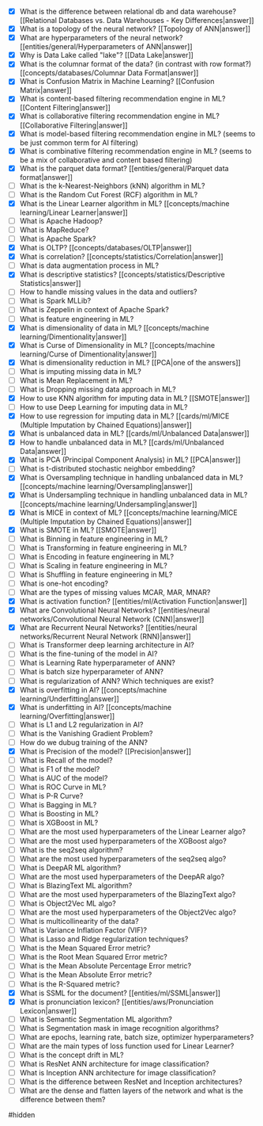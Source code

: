 - [x] What is the difference between relational db and data warehouse? [[Relational Databases vs. Data Warehouses - Key Differences|answer]]
- [x] What is a topology of the neural network? [[Topology of ANN|answer]]
- [x] What are hyperparameters of the neural network? [[entities/general/Hyperparameters of ANN|answer]]
- [x] Why is Data Lake called "lake"? [[Data Lake|answer]]
- [x] What is the columnar format of the data? (in contrast with row format?) [[concepts/databases/Columnar Data Format|answer]]
- [x] What is Confusion Matrix in Machine Learning? [[Confusion Matrix|answer]]
- [x] What is content-based filtering recommendation engine in ML? [[Content Filtering|answer]]
- [x] What is collaborative filtering recommendation engine in ML? [[Collaborative Filtering|answer]]
- [x] What is model-based filtering recommendation engine in ML? (seems to be just common term for AI filtering)
- [x] What is combinative filtering recommendation engine in ML? (seems to be a mix of collaborative and content based filtering)
- [x] What is the parquet data format? [[entities/general/Parquet data format|answer]]
- [ ] What is the k-Nearest-Neighbors (kNN) algorithm in ML?
- [ ] What is the Random Cut Forest (RCF) algorithm in ML?
- [x] What is the Linear Learner algorithm in ML? [[concepts/machine learning/Linear Learner|answer]]
- [ ] What is Apache Hadoop?
- [ ] What is MapReduce?
- [ ] What is Apache Spark?
- [x] What is OLTP? [[concepts/databases/OLTP|answer]]
- [x] What is correlation? [[concepts/statistics/Correlation|answer]]
- [ ] What is data augmentation process in ML?
- [x] What is descriptive statistics? [[concepts/statistics/Descriptive Statistics|answer]]
- [ ] How to handle missing values in the data and outliers?
- [ ] What is Spark MLLib?
- [ ] What is Zeppelin in context of Apache Spark?
- [ ] What is feature engineering in ML?
- [x] What is dimensionality of data in ML? [[concepts/machine learning/Dimentionality|answer]]
- [x] What is Curse of Dimensionality in ML? [[concepts/machine learning/Curse of Dimentionality|answer]]
- [x] What is dimensionality reduction in ML? [[PCA|one of the answers]]
- [ ] What is imputing missing data in ML?
- [ ] What is Mean Replacement in ML?
- [ ] What is Dropping missing data approach in ML?
- [x] How to use KNN algorithm for imputing data in ML? [[SMOTE|answer]]
- [ ] How to use Deep Learning for imputing data in ML?
- [x] How to use regression for imputing data in ML? [[cards/ml/MICE (Multiple Imputation by Chained Equations)|answer]]
- [x] What is unbalanced data in ML? [[cards/ml/Unbalanced Data|answer]]
- [x] How to handle unbalanced data in ML? [[cards/ml/Unbalanced Data|answer]]
- [x] What is PCA (Principal Component Analysis) in ML? [[PCA|answer]]
- [ ] What is t-distributed stochastic neighbor embedding?
- [x] What is Oversampling technique in handling unbalanced data in ML? [[concepts/machine learning/Oversampling|answer]]
- [x] What is Undersampling technique in handling unbalanced data in ML? [[concepts/machine learning/Undersampling|answer]]
- [x] What is MICE in context of ML? [[concepts/machine learning/MICE (Multiple Imputation by Chained Equations)|answer]]
- [x] What is SMOTE in ML? [[SMOTE|answer]]
- [ ] What is Binning in feature engineering in ML?
- [ ] What is Transforming in feature engineering in ML?
- [ ] What is Encoding in feature engineering in ML?
- [ ] What is Scaling in feature engineering in ML?
- [ ] What is Shuffling in feature engineering in ML?
- [ ] What is one-hot encoding?
- [ ] What are the types of missing values MCAR, MAR, MNAR?
- [x] What is activation function? [[entities/ml/Activation Function|answer]]
- [x] What are Convolutional Neural Networks? [[entities/neural networks/Convolutional Neural Network (CNN)|answer]]
- [x] What are Recurrent Neural Networks? [[entities/neural networks/Recurrent Neural Network (RNN)|answer]]
- [ ] What is Transformer deep learning architecture in AI?
- [ ] What is the fine-tuning of the model in AI?
- [ ] What is Learning Rate hyperparameter of ANN?
- [ ] What is batch size hyperparameter of ANN?
- [ ] What is regularization of ANN? Which techniques are exist?
- [x] What is overfitting in AI? [[concepts/machine learning/Underfitting|answer]]
- [x] What is underfitting in AI? [[concepts/machine learning/Overfitting|answer]]
- [ ] What is L1 and L2 regularization in AI?
- [ ] What is the Vanishing Gradient Problem?
- [ ] How do we dubug training of the ANN?
- [x] What is Precision of the model? [[Precision|answer]]
- [ ] What is Recall of the model?
- [ ] What is F1 of the model?
- [ ] What is AUC of the model?
- [ ] What is ROC Curve in ML?
- [ ] What is P-R Curve?
- [ ] What is Bagging in ML?
- [ ] What is Boosting in ML?
- [ ] What is XGBoost in ML?
- [ ] What are the most used hyperparameters of the Linear Learner algo?
- [ ] What are the most used hyperparameters of the XGBoost algo?
- [ ] What is the seq2seq algorithm?
- [ ] What are the most used hyperparameters of the seq2seq algo?
- [ ] What is DeepAR ML algorithm?
- [ ] What are the most used hyperparameters of the DeepAR algo?
- [ ] What is BlazingText ML algorithm?
- [ ] What are the most used hyperparameters of the BlazingText algo?
- [ ] What is Object2Vec ML algo?
- [ ] What are the most used hyperparameters of the Object2Vec algo?
- [ ] What is multicollinearity of the data?
- [ ] What is Variance Inflation Factor (VIF)?
- [ ] What is Lasso and Ridge regularization techniques?
- [ ] What is the Mean Squared Error metric?
- [ ] What is the Root Mean Squared Error metric?
- [ ] What is the Mean Absolute Percentage Error metric?
- [ ] What is the Mean Absolute Error metric?
- [ ] What is the R-Squared metric?
- [x] What is SSML for the document? [[entities/ml/SSML|answer]]
- [x] What is pronunciation lexicon? [[entities/aws/Pronunciation Lexicon|answer]]
- [ ] What is Semantic Segmentation ML algorithm?
- [ ] What is Segmentation mask in image recognition algorithms?
- [ ] What are epochs, learning rate, batch size, optimizer hyperparameters?
- [ ] What are the main types of loss function used for Linear Learner?
- [ ] What is the concept drift in ML?
- [ ] What is ResNet ANN architecture for image classification?
- [ ] What is Inception ANN architecture for image classification?
- [ ] What is the difference between ResNet and Inception architectures?
- [ ] What are the dense and flatten layers of the network and what is the difference between them?

#hidden